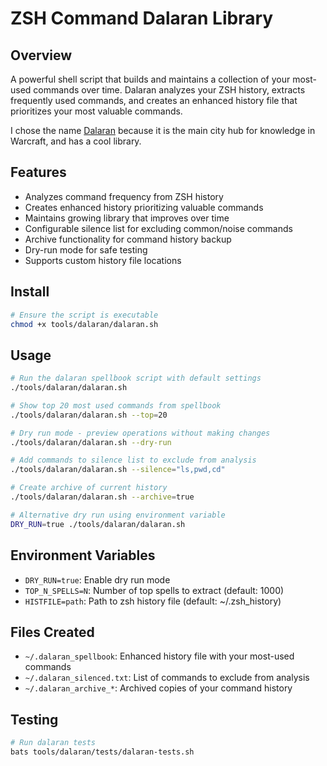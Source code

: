 # ZSH Command Dalaran Library

## Overview

A powerful shell script that builds and maintains a collection of your most-used commands over time. Dalaran analyzes your ZSH history, extracts frequently used commands, and creates an enhanced history file that prioritizes your most valuable commands.

I chose the name [Dalaran](https://www.wowhead.com/zone=7502/dalaran) because it is the main city hub for knowledge in Warcraft, and has a cool library.

## Features

- Analyzes command frequency from ZSH history
- Creates enhanced history prioritizing valuable commands
- Maintains growing library that improves over time
- Configurable silence list for excluding common/noise commands
- Archive functionality for command history backup
- Dry-run mode for safe testing
- Supports custom history file locations

## Install

```bash
# Ensure the script is executable
chmod +x tools/dalaran/dalaran.sh
```

## Usage

```bash
# Run the dalaran spellbook script with default settings
./tools/dalaran/dalaran.sh

# Show top 20 most used commands from spellbook
./tools/dalaran/dalaran.sh --top=20

# Dry run mode - preview operations without making changes
./tools/dalaran/dalaran.sh --dry-run

# Add commands to silence list to exclude from analysis
./tools/dalaran/dalaran.sh --silence="ls,pwd,cd"

# Create archive of current history
./tools/dalaran/dalaran.sh --archive=true

# Alternative dry run using environment variable
DRY_RUN=true ./tools/dalaran/dalaran.sh
```

## Environment Variables

- `DRY_RUN=true`: Enable dry run mode
- `TOP_N_SPELLS=N`: Number of top spells to extract (default: 1000)
- `HISTFILE=path`: Path to zsh history file (default: ~/.zsh_history)

## Files Created

- `~/.dalaran_spellbook`: Enhanced history file with your most-used commands
- `~/.dalaran_silenced.txt`: List of commands to exclude from analysis
- `~/.dalaran_archive_*`: Archived copies of your command history

## Testing

```bash
# Run dalaran tests
bats tools/dalaran/tests/dalaran-tests.sh
```
